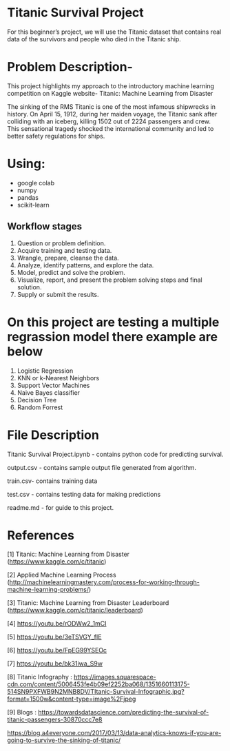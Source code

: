 # Titanic Survival Project

 For this beginner’s project, we will use the Titanic dataset that contains real data of the survivors and people who died in the Titanic ship.

# Problem Description-
This project highlights my approach to the introductory machine learning competition on Kaggle website- Titanic: Machine Learning from Disaster

The sinking of the RMS Titanic is one of the most infamous shipwrecks in history.  On April 15, 1912, during her maiden voyage, the Titanic sank after colliding with an iceberg, killing 1502 out of 2224 passengers and crew. This sensational tragedy shocked the international community and led to better safety regulations for ships.

# Using:
* google colab
* numpy
* pandas
* scikit-learn




## Workflow stages

1. Question or problem definition.
2. Acquire training and testing data.
3. Wrangle, prepare, cleanse the data.
4. Analyze, identify patterns, and explore the data.
5. Model, predict and solve the problem.
6. Visualize, report, and present the problem solving steps and final solution.
7. Supply or submit the results.

# On this project are testing a multiple regrassion model there example are below
1. Logistic Regression
2. KNN or k-Nearest Neighbors
3. Support Vector Machines
4. Naive Bayes classifier
5. Decision Tree
6. Random Forrest



# File Description

Titanic Survival Project.ipynb - contains python code for predicting survival.

output.csv - contains sample output file generated from algorithm.

train.csv- contains training data

test.csv - contains testing data for making predictions

readme.md - for guide to this project.


# References
[1] Titanic: Machine Learning from Disaster (https://www.kaggle.com/c/titanic)

[2] Applied Machine Learning Process (http://machinelearningmastery.com/process-for-working-through-machine-learning-problems/)

[3] Titanic: Machine Learning from Disaster Leaderboard (https://www.kaggle.com/c/titanic/leaderboard)

[4] https://youtu.be/rODWw2_1mCI

[5] https://youtu.be/3eTSVGY_fIE

[6] https://youtu.be/FpEG99YSEOc

[7] https://youtu.be/bk31iwa_S9w

[8] Titanic Infography : 
https://images.squarespace-cdn.com/content/5006453fe4b09ef2252ba068/1351660113175-514SN9PXFWB9N2MNB8DV/TItanic-Survival-Infographic.jpg?format=1500w&content-type=image%2Fjpeg 

[9] Blogs : https://towardsdatascience.com/predicting-the-survival-of-titanic-passengers-30870ccc7e8 <br>

 https://blog.a4everyone.com/2017/03/13/data-analytics-knows-if-you-are-going-to-survive-the-sinking-of-titanic/

